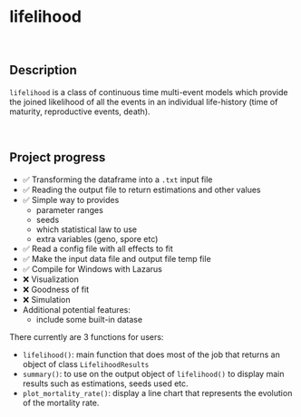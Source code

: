 # lifelihood

<br>

## Description

`lifelihood` is a class of continuous time multi-event models which provide the joined likelihood of all the events in an individual life-history (time of maturity, reproductive events, death).

<br>

## Project progress

- ✅ Transforming the dataframe into a `.txt` input file
- ✅ Reading the output file to return estimations and other values
- ✅ Simple way to provides
   - parameter ranges
   - seeds
   - which statistical law to use
   - extra variables (geno, spore etc)
- ✅ Read a config file with all effects to fit
- ✅ Make the input data file and output file temp file
- ✅ Compile for Windows with Lazarus
- ❌ Visualization
- ❌ Goodness of fit
- ❌ Simulation
- Additional potential features:
   - include some built-in datase

There currently are 3 functions for users:
- `lifelihood()`: main function that does most of the job that returns an object of class `LifelihoodResults`
- `summary()`: to use on the output object of `lifelihood()` to display main results such as estimations, seeds used etc.
- `plot_mortality_rate()`: display a line chart that represents the evolution of the mortality rate.

<br>
